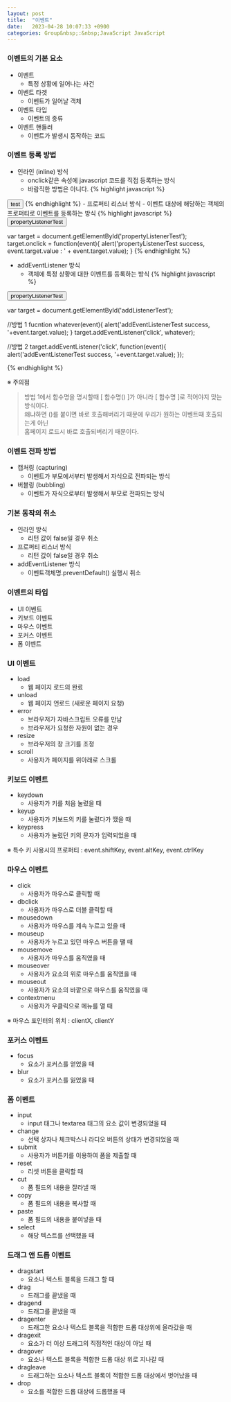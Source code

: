 ```yaml
---
layout: post
title:  "이벤트"
date:   2023-04-28 10:07:33 +0900
categories: Group&nbsp;:&nbsp;JavaScript JavaScript
---
```


### 이벤트의 기본 요소
- 이벤트
    - 특정 상황에 일어나는 사건
- 이벤트 타겟
    - 이벤트가 일어날 객체
- 이벤트 타입
    - 이벤트의 종류
- 이벤트 핸들러
    - 이벤트가 발생시 동작하는 코드

### 이벤트 등록 방법
- 인라인 (inline) 방식
    - onclick같은 속성에 javascript 코드를 직접 등록하는 방식
    - 바람직한 방법은 아니다.
{% highlight javascript %}
<input type="button" onclick="alert('event '+this.value);" value="test" />
{% endhighlight %}
- 프로퍼티 리스너 방식
    - 이벤트 대상에 해당하는 객체의 프로퍼티로 이벤트를 등록하는 방식
{% highlight javascript %}
<input type="button" id="propertyListenerTest" value="propertyListenerTest" />

var target = document.getElementById('propertyListenerTest');
    target.onclick = function(event){
alert('propertyListenerTest success, event.target.value : ' + event.target.value);
}
{% endhighlight %}
- addEventListener 방식
    - 객체에 특정 상황에 대한 이벤트를 등록하는 방식
{% highlight javascript %}
<input type="button" id="addListenerTest" value="propertyListenerTest" />


var target = document.getElementById('addListenerTest');

//방법 1
fucntion whatever(event){ alert('addEventListenerTest success, '+event.target.value); }
target.addEventListener('click', whatever);

//방법 2
target.addEventListener('click', function(event){
alert('addEventListenerTest success, '+event.target.value);
});


{% endhighlight %}

※ 주의점
>방법 1에서 함수명을 명시할때 [ 함수명() ]가 아니라 [ 함수명 ]로 적어야지 맞는 방식이다.  
왜냐하면 ()를 붙이면 바로 호출해버리기 때문에 우리가 원하는 이벤트때 호출되는게 아닌  
홈페이지 로드시 바로 호출되버리기 때문이다.

### 이벤트 전파 방법
- 캡처링 (capturing)
    - 이벤트가 부모에서부터 발생해서 자식으로 전파되는 방식
- 버블링 (bubbling)
    - 이벤트가 자식으로부터 발생해서 부모로 전파되는 방식

### 기본 동작의 취소
- 인라인 방식
    - 리턴 값이 false일 경우 취소
- 프로퍼티 리스너 방식
    - 리턴 값이 false일 경우 취소
- addEventListener 방식
    - 이벤트객체명.preventDefault() 실행시 취소

### 이벤트의 타입
- UI 이벤트
- 키보드 이벤트
- 마우스 이벤트
- 포커스 이벤트
- 폼 이벤트

### UI 이벤트
- load
    - 웹 페이지 로드의 완료
- unload
    - 웹 페이지 언로드 (새로운 페이지 요청)
- error
    - 브라우저가 자바스크립트 오류를 만남
    - 브라우저가 요청한 자원이 없는 경우
- resize
    - 브라우저의 창 크기를 조정
- scroll
    - 사용자가 페이지를 위아래로 스크롤

### 키보드 이벤트
- keydown
    - 사용자가 키를 처음 눌렀을 때
- keyup
    - 사용자가 키보드의 키를 눌렀다가 땠을 때
- keypress
    - 사용자가 눌렀던 키의 문자가 입력되었을 때

※ 특수 키 사용시의 프로퍼티 : event.shiftKey, event.altKey, event.ctrlKey

### 마우스 이벤트
- click
    - 사용자가 마우스로 클릭할 때
- dbclick
    - 사용자가 마우스로 더블 클릭할 때
- mousedown
    - 사용자가 마우스를 계속 누르고 있을 때
- mouseup
    - 사용자가 누르고 있던 마우스 버튼을 땔 때
- mousemove
    - 사용자가 마우스를 움직였을 때
- mouseover
    - 사용자가 요소의 위로 마우스를 움직였을 때
- mouseout
    - 사용자가 요소의 바깥으로 마우스를 움직였을 때
- contextmenu
    - 사용자가 우클릭으로 메뉴를 열 때

※ 마우스 포인터의 위치 : clientX, clientY

### 포커스 이벤트
- focus
    - 요소가 포커스를 얻었을 때
- blur
    - 요소가 포커스를 잃었을 때

### 폼 이벤트
- input
    - input 태그나 textarea 태그의 요소 값이 변경되었을 때
- change
    - 선택 상자나 체크박스나 라디오 버튼의 상태가 변경되었을 때
- submit
    - 사용자가 버튼키를 이용하여 폼을 제출할 때
- reset
    - 리셋 버튼을 클릭할 때
- cut
    -  폼 필드의 내용을 잘라낼 때
- copy
    - 폼 필드의 내용을 복사할 때
- paste
    - 폼 필드의 내용을 붙여넣을 때
- select
    - 해당 텍스트를 선택했을 때

### 드래그 앤 드롭 이벤트
- dragstart
    - 요소나 텍스트 블록을 드래그 할 때
- drag
    - 드래그를 끝냈을 때
- dragend
    - 드래그를 끝냈을 때
- dragenter
    - 드래그한 요소나 텍스트 블록을 적합한 드롭 대상위에 올라갔을 때
- dragexit
    - 요소가 더 이상 드래그의 직접적인 대상이 아닐 때
- dragover
    - 요소나 텍스트 블록을 적합한 드롭 대상 위로 지나갈 때
- dragleave
    - 드래그하는 요소나 텍스트 블록이 적합한 드롭 대상에서 벗어났을 때
- drop
    - 요소를 적합한 드롭 대상에 드롭했을 때